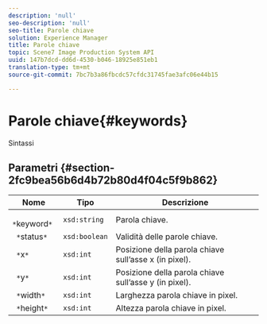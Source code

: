 ```yaml
---
description: 'null'
seo-description: 'null'
seo-title: Parole chiave
solution: Experience Manager
title: Parole chiave
topic: Scene7 Image Production System API
uuid: 147b7dcd-dd6d-4530-b046-18925e851eb1
translation-type: tm+mt
source-git-commit: 7bc7b3a86fbcdc57cfdc31745fae3afc06e44b15

---
```



# Parole chiave{#keywords}

Sintassi

## Parametri {#section-2fc9bea56b6d4b72b80d4f04c5f9b862}

| Nome | Tipo | Descrizione |
|---|---|---|
| ` *`keyword`*` | `xsd:string` | Parola chiave. |
| ` *`status`*` | `xsd:boolean` | Validità delle parole chiave. |
| ` *`x`*` | `xsd:int` | Posizione della parola chiave sull’asse x (in pixel). |
| ` *`y`*` | `xsd:int` | Posizione della parola chiave sull’asse y (in pixel). |
| ` *`width`*` | `xsd:int` | Larghezza parola chiave in pixel. |
| ` *`height`*` | `xsd:int` | Altezza parola chiave in pixel. |

